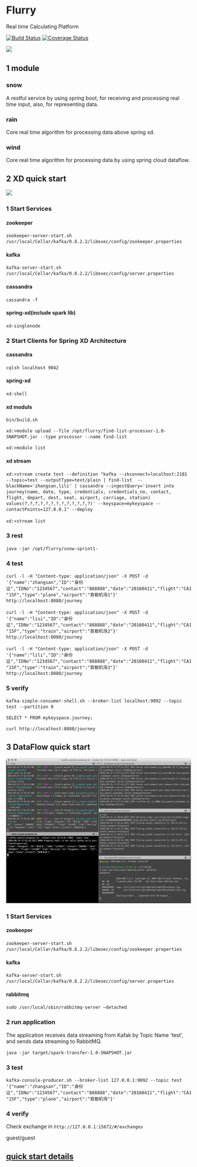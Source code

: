 # Flurry
Real time Calculating Platform

[![Build Status](https://travis-ci.org/feuyeux/flurry.svg?branch=master)](https://travis-ci.org/feuyeux/flurry)
[![Coverage Status](https://coveralls.io/repos/github/feuyeux/flurry/badge.svg?branch=master)](https://coveralls.io/github/feuyeux/flurry?branch=master)

![](doc/flurry.png)

## 1 module
### snow
A restful service by using spring boot, for receiving and processing real time input, also, for representing data.

### rain
Core real time algorithm for processing data above spring xd.

### wind
Core real time algorithm for processing data by using spring cloud dataflow.

## 2 XD quick start
![](doc/demo.png)
### 1 Start Services
#### zookeeper
```
zookeeper-server-start.sh /usr/local/Cellar/kafka/0.8.2.2/libexec/config/zookeeper.properties
```
#### kafka
```
kafka-server-start.sh /usr/local/Cellar/kafka/0.8.2.2/libexec/config/server.properties
```
#### cassandra
```
cassandra -f
```
#### spring-xd(include spark lib)
```
xd-singlenode
```

### 2 Start Clients for Spring XD Architecture
#### cassandra
```
cqlsh localhost 9042
```

#### spring-xd
```
xd-shell
```

#### xd moduls
```
bin/build.sh
```
```
xd:>module upload --file /opt/flurry/find-list-processor-1.0-SNAPSHOT.jar --type processor --name find-list
```

```
xd:>module list

```
#### xd stream
```
xd:>stream create test --definition "kafka --zkconnect=localhost:2181 --topic=test --outputType=text/plain | find-list  --blackName='zhangsan,lili' | cassandra --ingestQuery='insert into journey(name, date, type, credentials, credentials_no, contact, flight, depart, dest, seat, airport, carriage, station) values(?,?,?,?,?,?,?,?,?,?,?,?,?)' --keyspace=mykeyspace --contactPoints=127.0.0.1" --deploy

xd:>stream list
```
### 3 rest
```
java -jar /opt/flurry/snow-sprint1-
```

### 4 test
```
curl -l -H "Content-type: application/json" -X POST -d '{"name":"zhangsan","ID":"身份证","IDNo":"1234567","contact":"888888","date":"20160411","flight":"CA1986","from":"beijing","to":"hangzhou","seat": "15F","type":"plane","airport":"首都机场1"}' http://localhost:8080/journey

curl -l -H "Content-type: application/json" -X POST -d '{"name":"lisi","ID":"身份证","IDNo":"1234567","contact":"888888","date":"20160411","flight":"CA1986","from":"beijing","to":"hangzhou","seat": "15F","type":"train","airport":"首都机场2"}' http://localhost:8080/journey

curl -l -H "Content-type: application/json" -X POST -d '{"name":"lili","ID":"身份证","IDNo":"1234567","contact":"888888","date":"20160411","flight":"CA1986","from":"beijing","to":"hangzhou","seat": "15F","type":"train","airport":"首都机场3"}' http://localhost:8080/journey
```

### 5 verify

```
kafka-simple-consumer-shell.sh --broker-list localhost:9092 --topic test --partition 0
```

```
SELECT * FROM mykeyspace.journey;
```

```
curl http://localhost:8080/journey
```

## 3 DataFlow quick start
![](doc/demo-df.png)

### 1 Start Services
#### zookeeper
```
zookeeper-server-start.sh /usr/local/Cellar/kafka/0.8.2.2/libexec/config/zookeeper.properties
```
#### kafka
```
kafka-server-start.sh /usr/local/Cellar/kafka/0.8.2.2/libexec/config/server.properties
```
#### rabbitmq
```
sudo /usr/local/sbin/rabbitmq-server –detached
```

### 2 run application
The application receives data streaming from Kafak by Topic Name 'test', and sends data streaming to RabbitMQ.
```
java -jar target/spark-transfer-1.0-SNAPSHOT.jar
```
### 3 test
```
kafka-console-producer.sh --broker-list 127.0.0.1:9092 --topic test '{"name":"zhangsan","ID":"身份证","IDNo":"1234567","contact":"888888","date":"20160411","flight":"CA1986","from":"beijing","to":"hangzhou","seat": "15F","type":"plane","airport":"首都机场"}'
```
### 4 verify
Check exchange in `http://127.0.0.1:15672/#/exchanges`

guest/guest

## [quick start details](doc/demo.md)  
